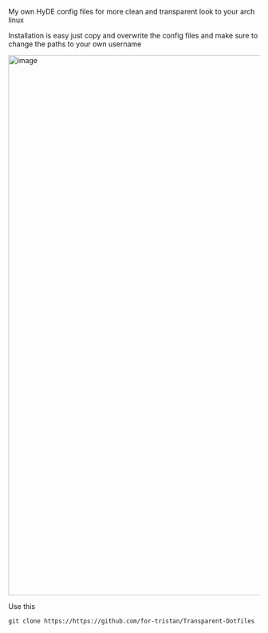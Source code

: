 My own HyDE config files for more clean and transparent look to your arch linux

Installation is easy just copy and overwrite the config files and make sure to change the paths to your own username

<img width="1921" height="1081" alt="image" src="https://github.com/user-attachments/assets/4eee5fe9-df11-4fd4-b615-b461e79031bc" />


Use this 

``` git clone https://https://github.com/for-tristan/Transparent-Dotfiles ```
